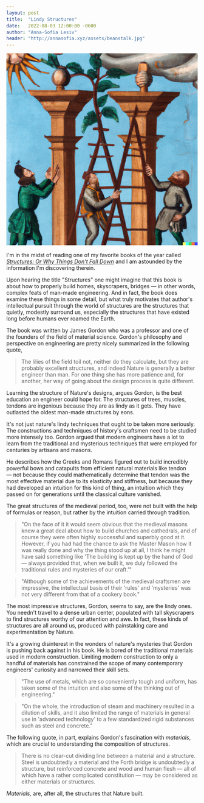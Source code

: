 ```yaml
---
layout: post
title:  "Lindy Structures"
date:   2022-08-03 12:00:00 -0600
author: "Anna-Sofia Lesiv"
header: "http://annasofia.xyz/assets/beanstalk.jpg"
---
```

![beanstalk](/assets/beanstalk.jpg)

I'm in the midst of reading one of my favorite books of the year called *[Structures: Or Why Things Don't Fall Down](https://www.amazon.com/Structures-Things-Dont-Fall-Down/dp/0306812835/ref=asc_df_0306812835/?tag=hyprod-20&linkCode=df0&hvadid=312126345020&hvpos=&hvnetw=g&hvrand=2317327325391690922&hvpone=&hvptwo=&hvqmt=&hvdev=c&hvdvcmdl=&hvlocint=&hvlocphy=9067609&hvtargid=pla-433805920483&psc=1)* and I am astounded by the information I'm discovering therein.

Upon hearing the title "Structures" one might imagine that this book is about how to properly build homes, skyscrapers, bridges — in other words, complex feats of man-made engineering. And in fact, the book does examine these things in some detail, but what truly motivates that author's intellectual pursuit through the world of structures are the structures that quietly, modestly surround us, especially the structures that have existed long before humans ever roamed the Earth.

The book was written by James Gordon who was a professor and one of the founders of the field of material science. Gordon's philosophy and perspective on engineering are pretty nicely summarized in the following quote,

>The lilies of the field toil not, neither do they calculate, but they are probably excellent structures, and indeed Nature is generally a better engineer than man. For one thing she has more patience and, for another, her way of going about the design process is quite different.

Learning the structure of Nature's designs, argues Gordon, is the best education an engineer could hope for. The structures of trees, muscles, tendons are ingenious because they are as lindy as it gets. They have outlasted the oldest man-made structures by eons.

It's not just nature's lindy techniques that ought to be taken more seriously. The constructions and techniques of history's craftsmen need to be studied more intensely too. Gordon argued that modern engineers have a lot to learn from the traditional and mysterious techniques that were employed for centuries by artisans and masons. 

He describes how the Greeks and Romans figured out to build incredibly powerful bows and catapults from efficient natural materials like tendon — not because they could mathematically determine that tendon was the most effective material due to its elasticity and stiffness, but because they had developed an intuition for this kind of thing, an intuition which they passed on for generations until the classical culture vanished.

The great structures of the medieval period, too, were not built with the help of formulas or reason, but rather by the intuition carried through tradition.

>"On the face of it it would seem obvious that the medieval masons knew a great deal about how to build churches and cathedrals, and of course they were often highly successful and superbly good at it. However, if you had had the chance to ask the Master Mason how it was really done and why the thing stood up at all, I think he might have said something like 'The building is kept up by the hand of God — always provided that, when we built it, we duly followed the traditional rules and mysteries of our craft.'"

>"Although some of the achievements of the medieval craftsmen are impressive, the intellectual basis of their 'rules' and 'mysteries' was not very different from that of a cookery book."

The most impressive structures, Gordon, seems to say, are the lindy ones. You needn't travel to a dense urban center, populated with tall skyscrapers to find structures worthy of our attention and awe. In fact, these kinds of structures are all around us, produced with painstaking care and experimentation by Nature. 

It's a growing disinterest in the wonders of nature's mysteries that Gordon is pushing back against in his book. He is bored of the traditional materials used in modern construction. Limiting modern construction to only a handful of materials has constrained the scope of many contemporary engineers' curiosity and narrowed their skill sets.

>"The use of metals, which are so conveniently tough and uniform, has taken some of the intuition and also some of the thinking out of engineering."

>"On the whole, the introduction of steam and machinery resulted in a dilution of skills, and it also limited the range of materials in general use in 'advanced technology' to a few standardized rigid substances such as steel and concrete."

The following quote, in part, explains Gordon's fascination with *materials*, which are crucial to understanding the composition of structures. 

> There is no clear-cut dividing line between a material and a structure. Steel is undoubtedly a material and the Forth bridge is undoubtedly a structure, but reinforced concrete and wood and human flesh — all of which have a rather complicated constitution — may be considered as either materials or structures.

*Materials,* are, after all, the structures that Nature built.